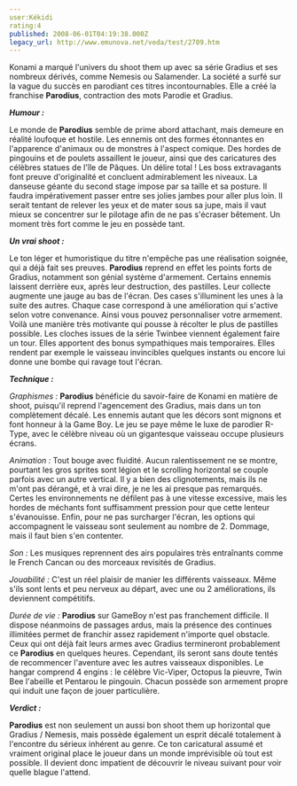 ```yaml
---
user:Kékidi
rating:4
published: 2008-06-01T04:19:38.000Z
legacy_url: http://www.emunova.net/veda/test/2709.htm
---
```

Konami a marqué l'univers du shoot them up avec sa série Gradius et ses nombreux dérivés, comme Nemesis ou Salamender. La société a surfé sur la vague du succès en parodiant ces titres incontournables. Elle a créé la franchise **Parodius**, contraction des mots Parodie et Gradius.  

  

_**Humour :**_  

Le monde de **Parodius** semble de prime abord attachant, mais demeure en réalité loufoque et hostile. Les ennemis ont des formes étonnantes en l'apparence d'animaux ou de monstres à l'aspect comique. Des hordes de pingouins et de poulets assaillent le joueur, ainsi que des caricatures des célèbres statues de l'île de Pâques. Un délire total ! Les boss extravagants font preuve d'originalité et concluent admirablement les niveaux. La danseuse géante du second stage impose par sa taille et sa posture. Il faudra impérativement passer entre ses jolies jambes pour aller plus loin. Il serait tentant de relever les yeux et de mater sous sa jupe, mais il vaut mieux se concentrer sur le pilotage afin de ne pas s'écraser bêtement. Un moment très fort comme le jeu en possède tant.  

  

_**Un vrai shoot :**_  

Le ton léger et humoristique du titre n'empêche pas une réalisation soignée, qui a déjà fait ses preuves. **Parodius** reprend en effet les points forts de Gradius, notamment son génial système d'armement. Certains ennemis laissent derrière eux, après leur destruction, des pastilles. Leur collecte augmente une jauge au bas de l'écran. Des cases s'illuminent les unes à la suite des autres. Chaque case correspond à une amélioration qui s'active selon votre convenance. Ainsi vous pouvez personnaliser votre armement. Voilà une manière très motivante qui pousse à récolter le plus de pastilles possible. Les cloches issues de la série Twinbee viennent également faire un tour. Elles apportent des bonus sympathiques mais temporaires. Elles rendent par exemple le vaisseau invincibles quelques instants ou encore lui donne une bombe qui ravage tout l'écran.  

  

_**Technique :**_  

_Graphismes :_ **Parodius** bénéficie du savoir-faire de Konami en matière de shoot, puisqu'il reprend l'agencement des Gradius, mais dans un ton complètement décalé. Les ennemis autant que les décors sont mignons et font honneur à la Game Boy. Le jeu se paye même le luxe de parodier R-Type, avec le célèbre niveau où un gigantesque vaisseau occupe plusieurs écrans.  

_Animation :_ Tout bouge avec fluidité. Aucun ralentissement ne se montre, pourtant les gros sprites sont légion et le scrolling horizontal se couple parfois avec un autre vertical. Il y a bien des clignotements, mais ils ne m'ont pas dérangé, et à vrai dire, je ne les ai presque pas remarqués. Certes les environnements ne défilent pas à une vitesse excessive, mais les hordes de méchants font suffisamment pression pour que cette lenteur s'évanouisse. Enfin, pour ne pas surcharger l'écran, les options qui accompagnent le vaisseau sont seulement au nombre de 2\. Dommage, mais il faut bien s'en contenter.  

_Son :_ Les musiques reprennent des airs populaires très entraînants comme le French Cancan ou des morceaux revisités de Gradius.  

_Jouabilité :_ C'est un réel plaisir de manier les différents vaisseaux. Même s'ils sont lents et peu nerveux au départ, avec une ou 2 améliorations, ils deviennent compétitifs.  

_Durée de vie :_ **Parodius** sur GameBoy n'est pas franchement difficile. Il dispose néanmoins de passages ardus, mais la présence des continues illimitées permet de franchir assez rapidement n'importe quel obstacle. Ceux qui ont déjà fait leurs armes avec Gradius termineront probablement ce **Parodius** en quelques heures. Cependant, ils seront sans doute tentés de recommencer l'aventure avec les autres vaisseaux disponibles. Le hangar comprend 4 engins : le célèbre Vic-Viper, Octopus la pieuvre, Twin Bee l'abeille et Pentarou le pingouin. Chacun possède son armement propre qui induit une façon de jouer particulière.  

  

_**Verdict :**_  

**Parodius** est non seulement un aussi bon shoot them up horizontal que Gradius / Nemesis, mais possède également un esprit décalé totalement à l'encontre du sérieux inhérent au genre. Ce ton caricatural assumé et vraiment original place le joueur dans un monde imprévisible où tout est possible. Il devient donc impatient de découvrir le niveau suivant pour voir quelle blague l'attend.